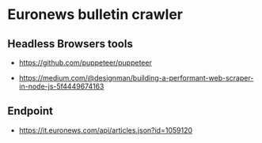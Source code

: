 # Euronews bulletin crawler

## Headless Browsers tools

- https://github.com/puppeteer/puppeteer

- https://medium.com/@designman/building-a-performant-web-scraper-in-node-js-5f4449674163

## Endpoint

- https://it.euronews.com/api/articles.json?id=1059120
